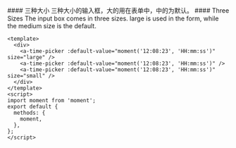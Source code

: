 <cn>
#### 三种大小
三种大小的输入框，大的用在表单中，中的为默认。
</cn>

<us>
#### Three Sizes
The input box comes in three sizes. large is used in the form, while the medium size is the default.
</us>

```vue
<template>
  <div>
    <a-time-picker :default-value="moment('12:08:23', 'HH:mm:ss')" size="large" />
    <a-time-picker :default-value="moment('12:08:23', 'HH:mm:ss')" />
    <a-time-picker :default-value="moment('12:08:23', 'HH:mm:ss')" size="small" />
  </div>
</template>
<script>
import moment from 'moment';
export default {
  methods: {
    moment,
  },
};
</script>
```
